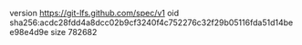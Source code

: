version https://git-lfs.github.com/spec/v1
oid sha256:acdc28fdd4a8dcc02b9cf3240f4c752276c32f29b05116fda51d14bee98e4d9e
size 782682
